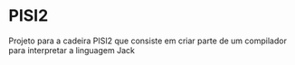 # PISI2
Projeto para a cadeira PISI2 que consiste em criar parte de um compilador para interpretar a linguagem Jack

